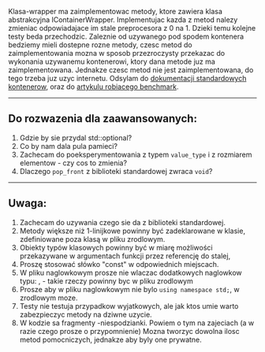 Klasa-wrapper ma zaimplementowac metody, ktore zawiera klasa abstrakcyjna IContainerWrapper.
Implementujac kazda z metod nalezy zmieniac odpowiadajace im stale preprocesora z 0 na 1.
Dzieki temu kolejne testy beda przechodzic.
Zaleznie od uzywanego pod spodem kontenera bedziemy mieli dostepne rozne metody,
czesc metod do zaimplementowania mozna w sposob przezroczysty przekazac do wykonania
uzywanemu kontenerowi, ktory dana metode juz ma zaimplementowana.
Jednakze czesc metod nie jest zaimplementowana, do tego trzeba juz uzyc internetu.
Odsylam do [dokumentacji standardowych kontenerow](https://en.cppreference.com/w/cpp/container),
oraz do [artykulu robiacego benchmark](https://baptiste-wicht.com/posts/2017/05/cpp-containers-benchmark-vector-list-deque-plf-colony.html).
____________________________________________________________________________________
## Do rozwazenia dla zaawansowanych:
1. Gdzie by sie przydal std::optional?
2. Co by nam dala pula pamieci?
3. Zachecam do poeksperymentowania z typem `value_type` i z rozmiarem elementow - czy cos to zmienia?
4. Dlaczego `pop_front` z biblioteki standardowej zwraca `void`?
____________________________________________________________________________________
## Uwaga:
1. Zachecam do uzywania czego sie da z biblioteki standardowej.
2. Metody większe niż 1-linijkowe powinny być zadeklarowane w klasie,
   zdefiniowane poza klasą w pliku zrodlowym.
3. Obiekty typów klasowych powinny być w miarę możliwości przekazywane
   w argumentach funkcji przez referencję do stalej,
4. Proszę stosować słówko "const" w odpowiednich miejscach.
5. W pliku naglowkowym prosze nie wlaczac dodatkowych naglowkow typu:
   <iostream>, <algorithm> - takie rzeczy powinny byc w pliku zrodlowym
6. Prosze aby w pliku naglowkowym nie bylo `using namespace std;`, w zrodlowym moze.
7. Testy nie testuja przypadkow wyjatkowych, ale jak ktos umie warto zabezpieczyc metody
   na dziwne uzycie.
8. W kodzie sa fragmenty -niespodzianki.
   Powiem o tym na zajeciach (a w razie czego prosze o przypomnienie)
Mozna tworzyc dowolna ilosc metod pomocniczych, jednakze aby byly one prywatne.
